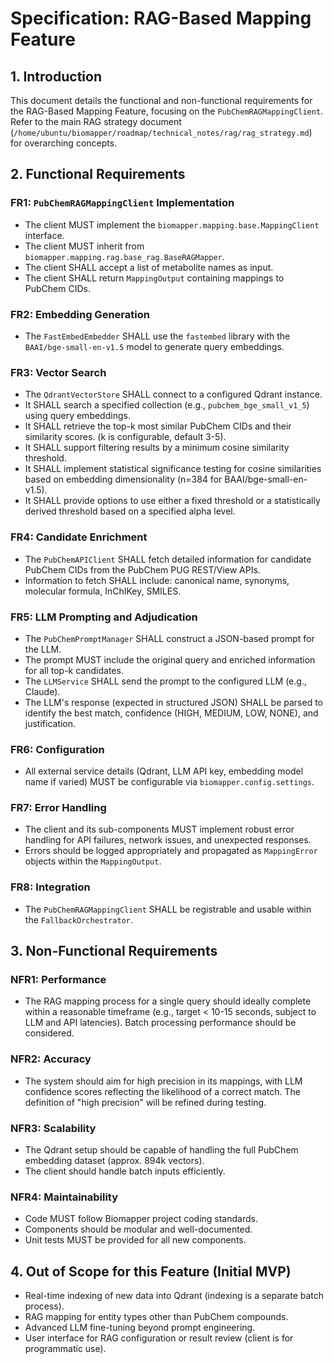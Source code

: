# Specification: RAG-Based Mapping Feature

## 1. Introduction

This document details the functional and non-functional requirements for the RAG-Based Mapping Feature, focusing on the `PubChemRAGMappingClient`. Refer to the main RAG strategy document (`/home/ubuntu/biomapper/roadmap/technical_notes/rag/rag_strategy.md`) for overarching concepts.

## 2. Functional Requirements

### FR1: `PubChemRAGMappingClient` Implementation
-   The client MUST implement the `biomapper.mapping.base.MappingClient` interface.
-   The client MUST inherit from `biomapper.mapping.rag.base_rag.BaseRAGMapper`.
-   The client SHALL accept a list of metabolite names as input.
-   The client SHALL return `MappingOutput` containing mappings to PubChem CIDs.

### FR2: Embedding Generation
-   The `FastEmbedEmbedder` SHALL use the `fastembed` library with the `BAAI/bge-small-en-v1.5` model to generate query embeddings.

### FR3: Vector Search
-   The `QdrantVectorStore` SHALL connect to a configured Qdrant instance.
-   It SHALL search a specified collection (e.g., `pubchem_bge_small_v1_5`) using query embeddings.
-   It SHALL retrieve the top-k most similar PubChem CIDs and their similarity scores. (k is configurable, default 3-5).
-   It SHALL support filtering results by a minimum cosine similarity threshold.
-   It SHALL implement statistical significance testing for cosine similarities based on embedding dimensionality (n=384 for BAAI/bge-small-en-v1.5).
-   It SHALL provide options to use either a fixed threshold or a statistically derived threshold based on a specified alpha level.

### FR4: Candidate Enrichment
-   The `PubChemAPIClient` SHALL fetch detailed information for candidate PubChem CIDs from the PubChem PUG REST/View APIs.
-   Information to fetch SHALL include: canonical name, synonyms, molecular formula, InChIKey, SMILES.

### FR5: LLM Prompting and Adjudication
-   The `PubChemPromptManager` SHALL construct a JSON-based prompt for the LLM.
-   The prompt MUST include the original query and enriched information for all top-k candidates.
-   The `LLMService` SHALL send the prompt to the configured LLM (e.g., Claude).
-   The LLM's response (expected in structured JSON) SHALL be parsed to identify the best match, confidence (HIGH, MEDIUM, LOW, NONE), and justification.

### FR6: Configuration
-   All external service details (Qdrant, LLM API key, embedding model name if varied) MUST be configurable via `biomapper.config.settings`.

### FR7: Error Handling
-   The client and its sub-components MUST implement robust error handling for API failures, network issues, and unexpected responses.
-   Errors should be logged appropriately and propagated as `MappingError` objects within the `MappingOutput`.

### FR8: Integration
-   The `PubChemRAGMappingClient` SHALL be registrable and usable within the `FallbackOrchestrator`.

## 3. Non-Functional Requirements

### NFR1: Performance
-   The RAG mapping process for a single query should ideally complete within a reasonable timeframe (e.g., target < 10-15 seconds, subject to LLM and API latencies). Batch processing performance should be considered.

### NFR2: Accuracy
-   The system should aim for high precision in its mappings, with LLM confidence scores reflecting the likelihood of a correct match. The definition of "high precision" will be refined during testing.

### NFR3: Scalability
-   The Qdrant setup should be capable of handling the full PubChem embedding dataset (approx. 894k vectors).
-   The client should handle batch inputs efficiently.

### NFR4: Maintainability
-   Code MUST follow Biomapper project coding standards.
-   Components should be modular and well-documented.
-   Unit tests MUST be provided for all new components.

## 4. Out of Scope for this Feature (Initial MVP)

-   Real-time indexing of new data into Qdrant (indexing is a separate batch process).
-   RAG mapping for entity types other than PubChem compounds.
-   Advanced LLM fine-tuning beyond prompt engineering.
-   User interface for RAG configuration or result review (client is for programmatic use).
